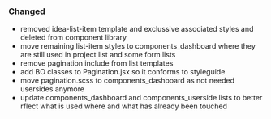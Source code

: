 ### Changed

- removed idea-list-item template and exclussive associated styles and deleted from component library
- move remaining list-item styles to components_dashboard where they are still used in project list and some form lists
- remove pagination include from list templates
- add BO classes to Pagination.jsx so it conforms to styleguide
- move pagination.scss to components_dashboard as not needed usersides anymore
- update components_dashboard and components_userside lists to better rflect what is used where and what has already been touched
